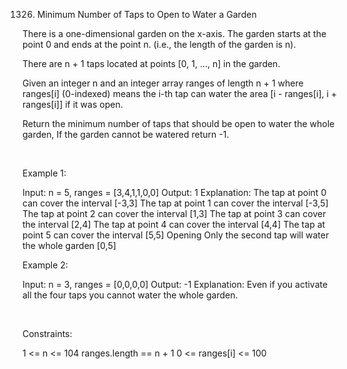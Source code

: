 1326. Minimum Number of Taps to Open to Water a Garden

There is a one-dimensional garden on the x-axis. The garden starts at the point 0 and ends at the point n. (i.e., the length of the garden is n).

There are n + 1 taps located at points [0, 1, ..., n] in the garden.

Given an integer n and an integer array ranges of length n + 1 where ranges[i] (0-indexed) means the i-th tap can water the area [i - ranges[i], i + ranges[i]] if it was open.

Return the minimum number of taps that should be open to water the whole garden, If the garden cannot be watered return -1.

 

Example 1:

Input: n = 5, ranges = [3,4,1,1,0,0]
Output: 1
Explanation: The tap at point 0 can cover the interval [-3,3]
The tap at point 1 can cover the interval [-3,5]
The tap at point 2 can cover the interval [1,3]
The tap at point 3 can cover the interval [2,4]
The tap at point 4 can cover the interval [4,4]
The tap at point 5 can cover the interval [5,5]
Opening Only the second tap will water the whole garden [0,5]


Example 2:

Input: n = 3, ranges = [0,0,0,0]
Output: -1
Explanation: Even if you activate all the four taps you cannot water the whole garden.


 

Constraints:

1 <= n <= 104
ranges.length == n + 1
0 <= ranges[i] <= 100